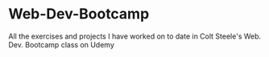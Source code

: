 # Web-Dev-Bootcamp
All the exercises and projects I have worked on to date in Colt Steele's Web. Dev. Bootcamp class on Udemy

